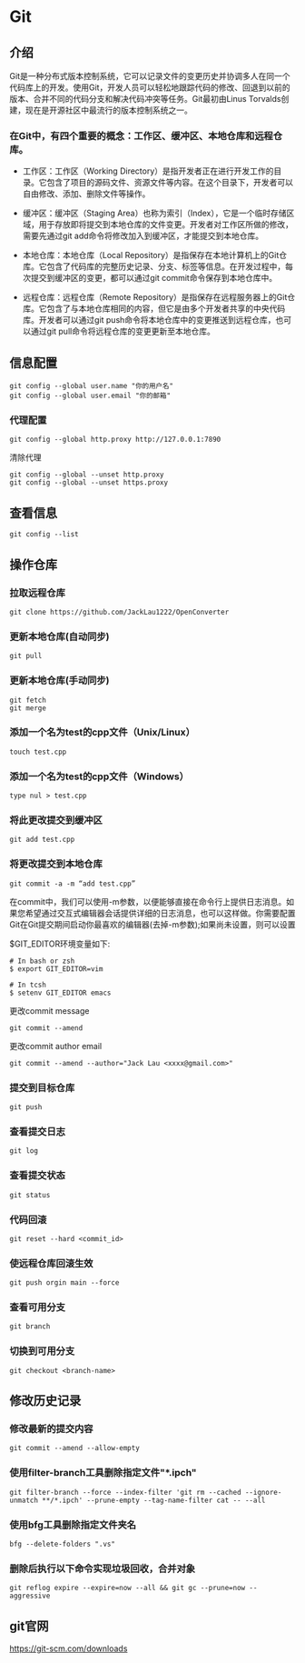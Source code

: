 # Git

## 介绍

Git是一种分布式版本控制系统，它可以记录文件的变更历史并协调多人在同一个代码库上的开发。使用Git，开发人员可以轻松地跟踪代码的修改、回退到以前的版本、合并不同的代码分支和解决代码冲突等任务。Git最初由Linus Torvalds创建，现在是开源社区中最流行的版本控制系统之一。

### 在Git中，有四个重要的概念：工作区、缓冲区、本地仓库和远程仓库。

* 工作区：工作区（Working Directory）是指开发者正在进行开发工作的目录。它包含了项目的源码文件、资源文件等内容。在这个目录下，开发者可以自由修改、添加、删除文件等操作。

* 缓冲区：缓冲区（Staging Area）也称为索引（Index），它是一个临时存储区域，用于存放即将提交到本地仓库的文件变更。开发者对工作区所做的修改，需要先通过git add命令将修改加入到缓冲区，才能提交到本地仓库。

* 本地仓库：本地仓库（Local Repository）是指保存在本地计算机上的Git仓库。它包含了代码库的完整历史记录、分支、标签等信息。在开发过程中，每次提交到缓冲区的变更，都可以通过git commit命令保存到本地仓库中。

* 远程仓库：远程仓库（Remote Repository）是指保存在远程服务器上的Git仓库。它包含了与本地仓库相同的内容，但它是由多个开发者共享的中央代码库。开发者可以通过git push命令将本地仓库中的变更推送到远程仓库，也可以通过git pull命令将远程仓库的变更更新至本地仓库。

## 信息配置

```
git config --global user.name "你的用户名"
git config --global user.email "你的邮箱"
```

### 代理配置

```
git config --global http.proxy http://127.0.0.1:7890
```

清除代理
```
git config --global --unset http.proxy 
git config --global --unset https.proxy
```

## 查看信息

```
git config --list
```

## 操作仓库

### 拉取远程仓库

```
git clone https://github.com/JackLau1222/OpenConverter
```

### 更新本地仓库(自动同步)

```
git pull 
```

### 更新本地仓库(手动同步)

```
git fetch 
git merge 
```

### 添加一个名为test的cpp文件（Unix/Linux）

```
touch test.cpp 
```

### 添加一个名为test的cpp文件（Windows）

```
type nul > test.cpp
```

### 将此更改提交到缓冲区

```
git add test.cpp 
```

### 将更改提交到本地仓库

```
git commit -a -m “add test.cpp” 
```
在commit中，我们可以使用-m参数，以便能够直接在命令行上提供日志消息。如果您希望通过交互式编辑器会话提供详细的日志消息，也可以这样做。你需要配置Git在Git提交期间启动你最喜欢的编辑器(去掉-m参数);如果尚未设置，则可以设置

$GIT_EDITOR环境变量如下:
```
# In bash or zsh
$ export GIT_EDITOR=vim

# In tcsh
$ setenv GIT_EDITOR emacs
```

更改commit message
```
git commit --amend
```

更改commit author email
```
git commit --amend --author="Jack Lau <xxxx@gmail.com>"
```

### 提交到目标仓库

```
git push
```

### 查看提交日志

```
git log
```

### 查看提交状态

```
git status
```

### 代码回滚

```
git reset --hard <commit_id>
```

### 使远程仓库回滚生效

```
git push orgin main --force
```

### 查看可用分支

```
git branch
```

### 切换到可用分支

```
git checkout <branch-name>
```

## 修改历史记录
### 修改最新的提交内容
```
git commit --amend --allow-empty
```
### 使用filter-branch工具删除指定文件"*.ipch"

```
git filter-branch --force --index-filter 'git rm --cached --ignore-unmatch **/*.ipch' --prune-empty --tag-name-filter cat -- --all
```


### 使用bfg工具删除指定文件夹名

```
bfg --delete-folders ".vs"  
```

### 删除后执行以下命令实现垃圾回收，合并对象

```
git reflog expire --expire=now --all && git gc --prune=now --aggressive 
```

## git官网

<https://git-scm.com/downloads>